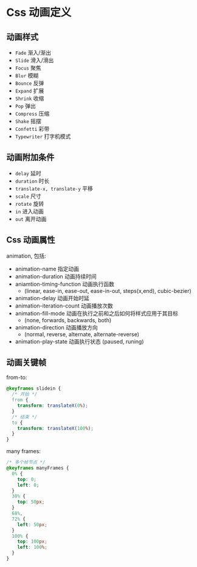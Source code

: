 # Css 动画定义

## 动画样式

- `Fade` 渐入/渐出
- `Slide` 滑入/滑出
- `Focus` 聚焦
- `Blur` 模糊
- `Bounce` 反弹
- `Expand` 扩展
- `Shrink` 收缩
- `Pop` 弹出
- `Compress` 压缩
- `Shake` 摇摆
- `Confetti` 彩带
- `Typewriter` 打字机模式

## 动画附加条件

- `delay` 延时
- `duration` 时长
- `translate-x, translate-y` 平移
- `scale` 尺寸
- `rotate` 旋转
- `in` 进入动画
- `out` 离开动画

## Css 动画属性

animation, 包括:

- animation-name 指定动画
- animation-duration 动画持续时间
- aniamtion-timing-function 动画执行函数
  - (linear, ease-in, ease-out, ease-in-out, steps(x,end), cubic-bezier)
- animation-delay 动画开始时延
- animation-iteration-count 动画播放次数
- animation-fill-mode 动画在执行之前和之后如何将样式应用于其目标 
  - (none, forwards, backwards, both)
- animation-direction 动画播放方向
  - (normal, reverse, alternate, alternate-reverse)
- animation-play-state 动画执行状态 (paused, runing)

## 动画关键帧

from-to:

```css
@keyframes slidein {
  /* 开始 */
  from {
    transform: translateX(0%);
  }
  /* 结束 */
  to {
    transform: translateX(100%);
  }
}
```

many frames:

```css
/* 多个帧节点 */
@keyframes manyFrames {
  0% {
    top: 0;
    left: 0;
  }
  30% {
    top: 50px;
  }
  68%,
  72% {
    left: 50px;
  }
  100% {
    top: 100px;
    left: 100%;
  }
}
```